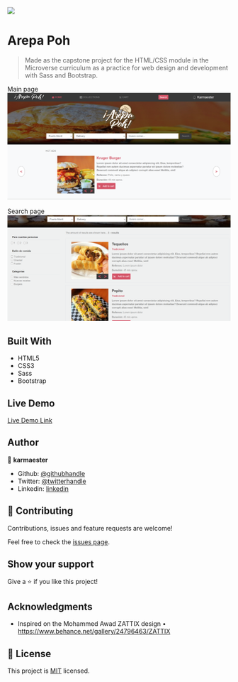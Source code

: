 ![](https://img.shields.io/badge/Microverse-blueviolet)

# Arepa Poh

> Made as the capstone project for the HTML/CSS module in the Microverse curriculum as a practice for web design and development with Sass and Bootstrap.

Main page
![screenshot](./screenshot.png)

Search page
![screenshot](./screenshot2.png)


## Built With

- HTML5
- CSS3
- Sass
- Bootstrap

## Live Demo

[Live Demo Link](https://karmaester.github.io/Capstone-HTML-CSS/.)

## Author

👤 **karmaester**

- Github: [@githubhandle](https://github.com/karmaester)
- Twitter: [@twitterhandle](https://twitter.com/karmaendlich)
- Linkedin: [linkedin](https://www.linkedin.com/in/khristian-rojas/)

## 🤝 Contributing

Contributions, issues and feature requests are welcome!

Feel free to check the [issues page](https://github.com/karmaester/Capstone-HTML-CSS/issues).

## Show your support

Give a ⭐️ if you like this project!

## Acknowledgments

- Inspired on the Mohammed Awad ZATTIX design
• https://www.behance.net/gallery/24796463/ZATTIX

## 📝 License

This project is [MIT](lic.url) licensed.
